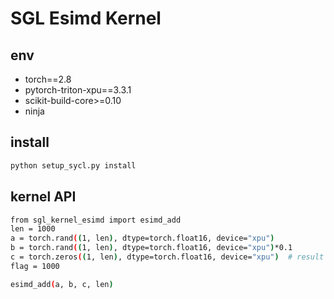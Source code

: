 # SGL Esimd Kernel

## env
- torch==2.8
- pytorch-triton-xpu==3.3.1
- scikit-build-core>=0.10
- ninja

## install
```bash
python setup_sycl.py install
```

## kernel API
```bash
from sgl_kernel_esimd import esimd_add
len = 1000
a = torch.rand((1, len), dtype=torch.float16, device="xpu")
b = torch.rand((1, len), dtype=torch.float16, device="xpu")*0.1
c = torch.zeros((1, len), dtype=torch.float16, device="xpu")  # result
flag = 1000

esimd_add(a, b, c, len)

```
